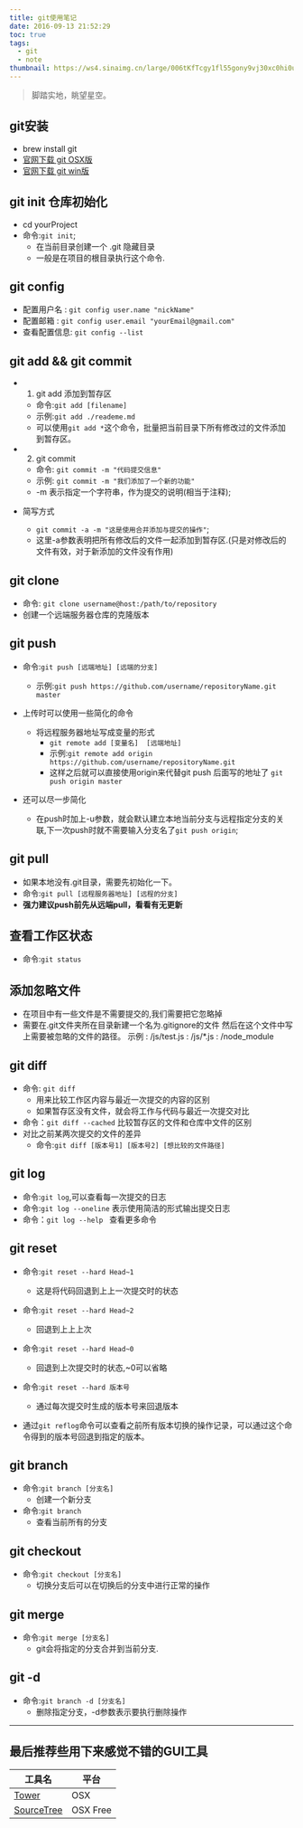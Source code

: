 ```yaml
---
title: git使用笔记
date: 2016-09-13 21:52:29   
toc: true
tags:
  - git
  - note
thumbnail: https://ws4.sinaimg.cn/large/006tKfTcgy1fl55gony9vj30xc0hi0up.jpg
---
```


> 脚踏实地，眺望星空。

## git安装
  * brew install git
  * [官网下载 git OSX版](https://git-scm.com/download/mac "mac-git")
  * [官网下载 git win版](https://git-for-windows.github.io/ "mac-git")

## git init 仓库初始化
  * cd yourProject
  * 命令:` git init `;
    * 在当前目录创建一个 .git 隐藏目录
    * 一般是在项目的根目录执行这个命令.

## git config
  * 配置用户名 : `git config user.name "nickName"`
  * 配置邮箱   : `git config user.email "yourEmail@gmail.com"`
  * 查看配置信息: `git config --list`


## git add && git commit
  * 1. git add 添加到暂存区
    * 命令:`git add [filename]`
    * 示例:`git add ./reademe.md`
    * 可以使用`git add *`这个命令，批量把当前目录下所有修改过的文件添加到暂存区。

  * 2. git commit
    * 命令: `git commit -m "代码提交信息" `
    * 示例: `git commit -m "我们添加了一个新的功能"`
    * -m 表示指定一个字符串，作为提交的说明(相当于注释);

  * 简写方式
    * `git commit -a -m "这是使用合并添加与提交的操作"`;
    * 这里-a参数表明把所有修改后的文件一起添加到暂存区.(只是对修改后的文件有效，对于新添加的文件没有作用)

## git clone
  * 命令: `git clone username@host:/path/to/repository`
  * 创建一个远端服务器仓库的克隆版本
## git push
  * 命令:`git push [远端地址] [远端的分支]`
     * 示例:`git push https://github.com/username/repositoryName.git master`

  * 上传时可以使用一些简化的命令
    * 将远程服务器地址写成变量的形式
      * `git remote add [变量名]  [远端地址]`
      * 示例:`git remote add origin https://github.com/username/repositoryName.git`
      * 这样之后就可以直接使用origin来代替git push 后面写的地址了
        `git push origin master`
  * 还可以尽一步简化
    * 在push时加上-u参数，就会默认建立本地当前分支与远程指定分支的关联,下一次push时就不需要输入分支名了`git push origin`;

## git pull
  - 如果本地没有.git目录，需要先初始化一下。
  - 命令:`git pull [远程服务器地址] [远程的分支]`
  - **强力建议push前先从远端pull，看看有无更新**

## 查看工作区状态
  * 命令:`git status`


## 添加忽略文件
  * 在项目中有一些文件是不需要提交的,我们需要把它忽略掉
  * 需要在.git文件夹所在目录新建一个名为.gitignore的文件
    然后在这个文件中写上需要被忽略的文件的路径。
    示例 : /js/test.js
        : /js/*.js
        : /node_module


## git diff
  * 命令: `git diff`
    * 用来比较工作区内容与最近一次提交的内容的区别
    * 如果暂存区没有文件，就会将工作与代码与最近一次提交对比
  * 命令：`git diff --cached`  比较暂存区的文件和仓库中文件的区别
  * 对比之前某两次提交的文件的差异
    * 命令:`git diff [版本号1] [版本号2] [想比较的文件路径]`

## git log
  * 命令:`git log`,可以查看每一次提交的日志
  * 命令:`git log --oneline` 表示使用简洁的形式输出提交日志
  * 命令：`git log --help ` 查看更多命令

## git reset
  * 命令:`git reset --hard Head~1`
    * 这是将代码回退到上上一次提交时的状态
  * 命令:`git reset --hard Head~2`
    * 回退到上上上次
  * 命令:`git reset --hard Head~0`
    * 回退到上次提交时的状态,~0可以省略

  * 命令:`git reset --hard 版本号`
    * 通过每次提交时生成的版本号来回退版本

  * 通过`git reflog`命令可以查看之前所有版本切换的操作记录，可以通过这个命令得到的版本号回退到指定的版本。

## git branch
  * 命令:`git branch [分支名]`
    * 创建一个新分支
  * 命令:`git branch`
    * 查看当前所有的分支

## git checkout
  * 命令:`git checkout [分支名]`
    * 切换分支后可以在切换后的分支中进行正常的操作

## git merge
  * 命令:`git merge [分支名]`
    * git会将指定的分支合并到当前分支.

## git -d
  * 命令:`git branch -d [分支名]`
    * 删除指定分支，-d参数表示要执行删除操作




--------
## 最后推荐些用下来感觉不错的GUI工具
|工具名|平台|  
|---|----  
|[Tower](https://www.git-tower.com/mac/)|OSX 
|[SourceTree](https://www.sourcetreeapp.com/)|OSX Free 
